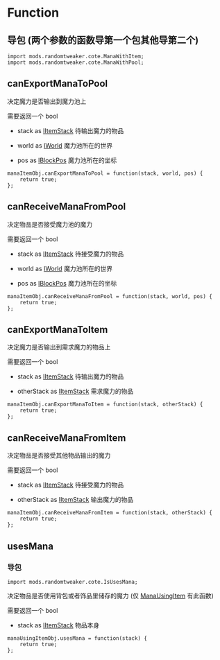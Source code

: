 # Function

## 导包 (两个参数的函数导第一个包其他导第二个)

```zenscript
import mods.randomtweaker.cote.ManaWithItem;
import mods.randomtweaker.cote.ManaWithPool;
```

## canExportManaToPool

决定魔力是否输出到魔力池上

需要返回一个 bool

* stack as [IItemStack](https://docs.blamejared.com/1.12/en/Vanilla/Items/IItemStack/) 待输出魔力的物品

* world as [IWorld](https://docs.blamejared.com/1.12/en/Vanilla/World/IWorld/) 魔力池所在的世界

* pos as [IBlockPos](https://docs.blamejared.com/1.12/en/Vanilla/World/IBlockPos/) 魔力池所在的坐标

```zenscript
manaItemObj.canExportManaToPool = function(stack, world, pos) {
    return true;
};
```

## canReceiveManaFromPool

决定物品是否接受魔力池的魔力

需要返回一个 bool

* stack as [IItemStack](https://docs.blamejared.com/1.12/en/Vanilla/Items/IItemStack/) 待接受魔力的物品

* world as [IWorld](https://docs.blamejared.com/1.12/en/Vanilla/World/IWorld/) 魔力池所在的世界

* pos as [IBlockPos](https://docs.blamejared.com/1.12/en/Vanilla/World/IBlockPos/) 魔力池所在的坐标

```zenscript
manaItemObj.canReceiveManaFromPool = function(stack, world, pos) {
    return true;
};
```

## canExportManaToItem

决定魔力是否输出到需求魔力的物品上

需要返回一个 bool

* stack as [IItemStack](https://docs.blamejared.com/1.12/en/Vanilla/Items/IItemStack/) 待输出魔力的物品

* otherStack as [IItemStack](https://docs.blamejared.com/1.12/en/Vanilla/Items/IItemStack/) 需求魔力的物品

```zenscript
manaItemObj.canExportManaToItem = function(stack, otherStack) {
    return true;
};
```

## canReceiveManaFromItem

决定物品是否接受其他物品输出的魔力

需要返回一个 bool

* stack as [IItemStack](https://docs.blamejared.com/1.12/en/Vanilla/Items/IItemStack/) 待接受魔力的物品

* otherStack as [IItemStack](https://docs.blamejared.com/1.12/en/Vanilla/Items/IItemStack/) 输出魔力的物品

```zenscript
manaItemObj.canReceiveManaFromItem = function(stack, otherStack) {
    return true;
};
```

## usesMana

### 导包

```zenscript
import mods.randomtweaker.cote.IsUsesMana;
```

决定物品是否使用背包或者饰品里储存的魔力 (仅 [ManaUsingItem](ManaUsingItem.md) 有此函数)

需要返回一个 bool

* stack as [IItemStack](https://docs.blamejared.com/1.12/en/Vanilla/Items/IItemStack/) 物品本身

```zenscript
manaUsingItemObj.usesMana = function(stack) {
    return true;
};
```
